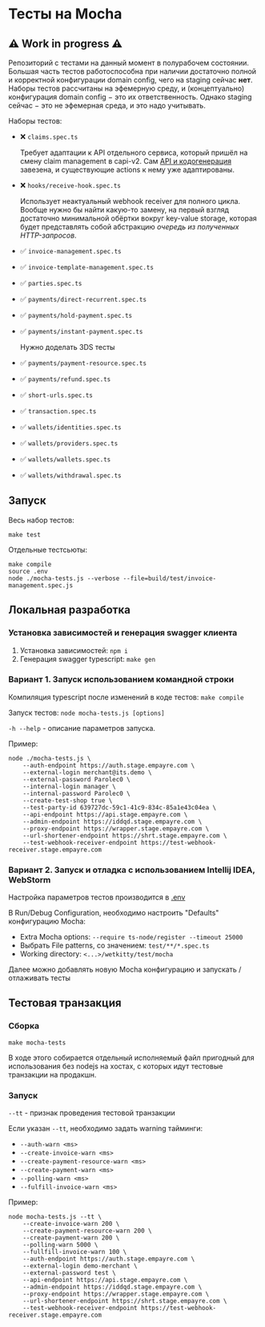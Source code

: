 # Тесты на Mocha

## ⚠️ Work in progress ⚠️

Репозиторий с тестами на данный момент в полурабочем состоянии. Большая часть тестов работоспособна при наличии достаточно полной и корректной конфигурации domain config, чего на staging сейчас **нет**. Наборы тестов рассчитаны на эфемерную среду, и (концептуально) конфигурация domain config − это их ответственность. Однако staging сейчас − это не эфемерная среда, и это надо учитывать.

Наборы тестов:

* ❌ `claims.spec.ts`

    Требует адаптации к API отдельного сервиса, который пришёл на смену claim management в capi-v2. Сам [API и кодогенерация](Makefile#L74-L75) завезена, и существующие actions к нему уже адаптированы.

* ❌ `hooks/receive-hook.spec.ts`

    Использует неактуальный webhook receiver для полного цикла. Вообще нужно бы найти какую-то замену, на первый взгляд достаточно минимальной обёртки вокруг key-value storage, которая будет представлять собой абстракцию _очередь из полученных HTTP-запросов_.

* ✅ `invoice-management.spec.ts`

* ✅ `invoice-template-management.spec.ts`

* ✅ `parties.spec.ts`

* ✅ `payments/direct-recurrent.spec.ts`

* ✅ `payments/hold-payment.spec.ts`

* ✅ `payments/instant-payment.spec.ts`

    Нужно доделать 3DS тесты

* ✅ `payments/payment-resource.spec.ts`

* ✅ `payments/refund.spec.ts`

* ✅ `short-urls.spec.ts`

* ✅ `transaction.spec.ts`

* ✅ `wallets/identities.spec.ts`

* ✅ `wallets/providers.spec.ts`

* ✅ `wallets/wallets.spec.ts`

* ✅ `wallets/withdrawal.spec.ts`

## Запуск

Весь набор тестов:
```
make test
```

Отдельные тестсьюты:
```
make compile
source .env
node ./mocha-tests.js --verbose --file=build/test/invoice-management.spec.js
```

## Локальная разработка

### Установка зависимостей и генерация swagger клиента

1. Установка зависимостей: `npm i`
1. Генерация swagger typescript: `make gen`

### Вариант 1. Запуск использованием командной строки

Компиляция typescript после изменений в коде тестов: `make compile`

Запуск тестов: `node mocha-tests.js [options]`

`-h --help` - описание параметров запуска.

Пример:
```
node ./mocha-tests.js \
    --auth-endpoint https://auth.stage.empayre.com \
    --external-login merchant@its.demo \
    --external-password Parolec0 \
    --internal-login manager \
    --internal-password Parolec0 \
    --create-test-shop true \
    --test-party-id 639727dc-59c1-41c9-834c-85a1e43c04ea \
    --api-endpoint https://api.stage.empayre.com \
    --admin-endpoint https://iddqd.stage.empayre.com \
    --proxy-endpoint https://wrapper.stage.empayre.com \
    --url-shortener-endpoint https://shrt.stage.empayre.com \
    --test-webhook-receiver-endpoint https://test-webhook-receiver.stage.empayre.com
```

### Вариант 2. Запуск и отладка с использованием Intellij IDEA, WebStorm

Настройка параметров тестов производится в [.env](.env)

В Run/Debug Configuration, необходимо настроить "Defaults" конфигурацию Mocha:

-   Extra Mocha options: `--require ts-node/register --timeout 25000`
-   Выбрать File patterns, со значением: `test/**/*.spec.ts`
-   Working directory: `<...>/wetkitty/test/mocha`

Далее можно добавлять новую Mocha конфигурацию и запускать / отлаживать тесты

## Тестовая транзакция

### Сборка

`make mocha-tests`

В ходе этого собирается отдельный исполняемый файл пригодный для использования без nodejs на хостах, с которых идут тестовые транзакции на продакшн.

### Запуск

`--tt` - признак проведения тестовой транзакции

Если указан `--tt`, необходимо задать warning тайминги:
* `--auth-warn <ms>`
* `--create-invoice-warn <ms>`
* `--create-payment-resource-warn <ms>`
* `--create-payment-warn <ms>`
* `--polling-warn <ms>`
* `--fulfill-invoice-warn <ms>`

Пример:

```
node mocha-tests.js --tt \
    --create-invoice-warn 200 \
    --create-payment-resource-warn 200 \
    --create-payment-warn 200 \
    --polling-warn 5000 \
    --fullfill-invoice-warn 100 \
    --auth-endpoint https://auth.stage.empayre.com \
    --external-login demo-merchant \
    --external-password test \
    --api-endpoint https://api.stage.empayre.com \
    --admin-endpoint https://iddqd.stage.empayre.com \
    --proxy-endpoint https://wrapper.stage.empayre.com \
    --url-shortener-endpoint https://shrt.stage.empayre.com \
    --test-webhook-receiver-endpoint https://test-webhook-receiver.stage.empayre.com
```
